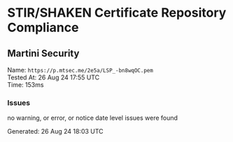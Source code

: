 # STIR/SHAKEN Certificate Repository Compliance

## Martini Security

Name: `https://p.mtsec.me/2e5a/LSP_-bn8wqOC.pem`\
Tested At: 26 Aug 24 17:55 UTC\
Time: 153ms

### Issues

no warning, or error, or notice date level issues were found

Generated: 26 Aug 24 18:03 UTC